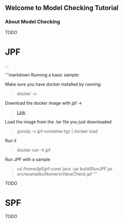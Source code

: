 ## Welcome to Model Checking Tutorial

### About Model Checking

TODO



# JPF

...

'''markdown
Running a basic sample:

Make sure you have docker installed by running:
> docker -v

Download the docker image with jpf -> 
> [Link](url)

Load the image from the .tar file you just downloaded
> gunzip -c jpf-container.tgz | docker load

Run it
> docker run -it jpf

Run JPF with a sample
> cd /home/jpf/jpf-core/
> java -jar build/RunJPF.jar src/examples/NumericValueCheck.jpf
'''

TODO

# SPF

TODO




